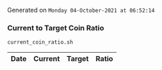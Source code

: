Generated on `Monday 04-October-2021 at 06:52:14`

### Current to Target Coin Ratio
`current_coin_ratio.sh`

Date|Current|Target|Ratio
---|---|---|---
